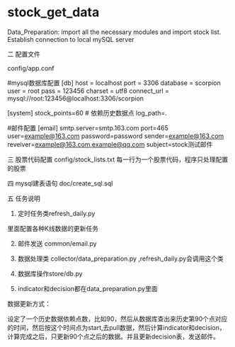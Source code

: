 # stock_get_data
Data_Preparation: import all the necessary modules and import stock list. Establish connection to local mySQL server


二 配置文件

config/app.conf

#mysql数据库配置
[db]
host = localhost
port = 3306
database = scorpion
user = root
pass = 123456
charset = utf8
connect_url = mysql://root:123456@localhost:3306/scorpion

[system]
stock_points=60 # 依赖历史数据点
log_path=.

#邮件配置
[email]
smtp.server=smtp.163.com
port=465
user=example@163.com
password=password
sender=example@163.com
reveiver=example@163.com,example@qq.com
subject=stock测试邮件

三 股票代码配置
config/stock_lists.txt
每一行为一个股票代码，程序只处理配置的股票

四 mysql建表语句
doc/create_sql.sql


五 任务说明
1. 定时任务类refresh_daily.py

里面配置各种K线数据的更新任务

2. 邮件发送 common/email.py

3. 数据处理类 collector/data_preparation.py ,refresh_daily.py会调用这个类

4. 数据库操作store/db.py

5. indicator和decision都在data_preparation.py里面


数据更新方式：

设定了一个历史数据依赖点数，比如90，然后从数据库查出来历史第90个点对应的时间，然后按这个时间点为start,去pull数据，然后计算indicator和decision，计算完成之后，只更新90个点之后的数据。并且更新decision表，发送邮件。


